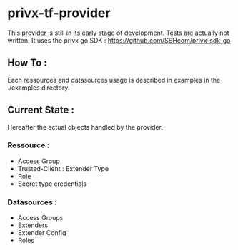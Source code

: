 # privx-tf-provider

This provider is still in its early stage of development.
Tests are actually not written.
It uses the privx go SDK : https://github.com/SSHcom/privx-sdk-go

## How To :

Each ressources and datasources usage is described in examples in the ./examples directory.

## Current State :

Hereafter the actual objects handled by the provider.

### Ressource :
 - Access Group
 - Trusted-Client : Extender Type
 - Role
 - Secret type credentials

### Datasources :
 - Access Groups
 - Extenders
 - Extender Config
 - Roles

